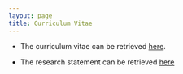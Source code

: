 ```yaml
---
layout: page
title: Curriculum Vitae
---
```

- The curriculum vitae can be retrieved [here](/users/yzhong/_static/CV.pdf).

- The research statement can be retrieved [here](/users/yzhong/_static/RS.pdf)
